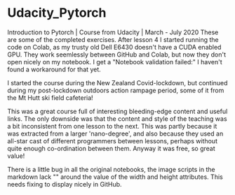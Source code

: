 # Udacity_Pytorch
Introduction to Pytorch | Course from Udacity |  March - July 2020
These are some of the completed exercises.  After lesson 4 I started running the code on Colab, as my trusty old Dell E6430 doesn't have a CUDA enabled GPU.  They work seemlessly between GitHub and Colab, but now they don't open nicely on my notebook.  I get a "Notebook validation failed:"  I haven't found a workaround for that yet.

I started the course during the New Zealand Covid-lockdown, but continued during my post-lockdown outdoors action rampage period, some of it from the Mt Hutt ski field cafeteria!

This was a great course full of interesting bleeding-edge content and useful links.  The only downside was that the content and style of the teaching was a bit inconsistent from one lesson to the next. This was partly because it was extracted from a larger 'nano-degree', and also because they used an all-star cast of different programmers between lessons, perhaps without quite enough co-ordination between them.  Anyway it was free, so great value!

There is a little bug in all the original notebooks, the image scripts in the markdown lack "" around the value of the width and height attributes. This needs fixing to display nicely in GitHub.
